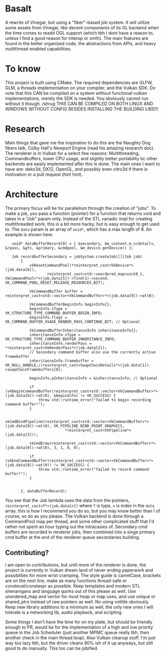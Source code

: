 # Basalt
 A rewrite of Vinegar, but using a "fiber"-based job system. It will utilize some assets from Vinegar, like decent components of its GL backend when the time comes to readd OGL support (which tbh I dont have a reason to, unless I find a good reason for interop or smth). The main features are found in the better organized code, the abstractions from APIs, and heavy multithread enabled capabilities.

# To know
 This project is built using CMake. The required dependencies are GLFW, GLM, a threads implementation on your compiler, and the Vulkan SDK.
 Do note that this CAN be compiled on a system without functional vulkan implementations, merely the SDK is needed. You obviously cannot run without it though. /shrug
 THIS CAN BE COMPILED ON BOTH LINUX AND WINDOWS WITHOUT CONFIG BESIDES INSTALLING THE BUILDING LIBS!!!

# Research
 Main things that gave me the inspiration to do this are the Naughty Dog fibers talk, Colby Hall's Newport Engine (read his amazing research doc).
 The renderer is in Vulkan for a select few reasons: Multithreading, Commandbuffers, lower CPU usage, and slightly better portability bc other backends are easily implemented after this is done. The main ones I want to have are: deko3d, DX12, OpenGL, and possibly even citro3d if there is motivation or a pull request (hint hint).

# Architecture
 The primary focus will be for parallelism through the creation of "jobs". To make a job, you pass a function (pointer) for a function that returns void and takes in a "Job" param only. Instead of the STL variadic impl for creating multithreaded work, this is a bit more hacky, but is easy enough to get used to. The ``data`` param is an array of ``void*``, which has a max length of 8. An example is shown here: 

 ```
    void* dataBufferRecord[8] = { &secondary, &m_context.m_scdetails, &rpass, &gfx, &primary, &cmdpool, &m_device.getDevice() };

	Job recordbufferSecondary = jobSystem.createJob([](Job job)
		{
			vkResetCommandPool(*reinterpret_cast<VkDevice*>(job.data[6]),
					reinterpret_cast<std::unordered_map<uint8_t, VkCommandPool>*>(job.data[5])->find(1)->second, VK_COMMAND_POOL_RESET_RELEASE_RESOURCES_BIT);

			VkCommandBuffer buffer = reinterpret_cast<std::vector<VkCommandBuffer>*>(job.data[0])->at(0);

			VkCommandBufferBeginInfo beginInfo{};
			beginInfo.sType = VK_STRUCTURE_TYPE_COMMAND_BUFFER_BEGIN_INFO;
			beginInfo.flags = VK_COMMAND_BUFFER_USAGE_RENDER_PASS_CONTINUE_BIT; // Optional

			VkCommandBufferInheritanceInfo inheritanceInfo{};
			inheritanceInfo.sType = VK_STRUCTURE_TYPE_COMMAND_BUFFER_INHERITANCE_INFO;
			inheritanceInfo.renderPass = *reinterpret_cast<VkRenderPass*>(job.data[2]);
			// Secondary command buffer also use the currently active framebuffer
			inheritanceInfo.framebuffer = VK_NULL_HANDLE;//reinterpret_cast<SwapChainDetails*>(job.data[1])->swapChainFramebuffers[0];

			beginInfo.pInheritanceInfo = &inheritanceInfo; // Optional

			if (vkBeginCommandBuffer(reinterpret_cast<std::vector<VkCommandBuffer>*>(job.data[0])->at(0), &beginInfo) != VK_SUCCESS) {
				throw std::runtime_error("failed to begin recording command buffer!");
			}

			vkCmdBindPipeline(reinterpret_cast<std::vector<VkCommandBuffer>*>(job.data[0])->at(0), VK_PIPELINE_BIND_POINT_GRAPHICS,
							*reinterpret_cast<VkPipeline*>(job.data[3]));

			vkCmdDraw(reinterpret_cast<std::vector<VkCommandBuffer>*>(job.data[0])->at(0), 3, 1, 0, 0);

			if (vkEndCommandBuffer(reinterpret_cast<std::vector<VkCommandBuffer>*>(job.data[0])->at(0)) != VK_SUCCESS) {
				throw std::runtime_error("failed to record command buffer!");
			}


		}, dataBufferRecord);
```

 You see that the Job lambda uses the data from the pointers, ``reinterpret_cast<T*>(job.data[n])`` where ``T`` is type, ``n`` is index in the ``data`` array. this is how I recommend you do so, but you may know better than I of course, so do as you please. 
 The Vulkan backend is done through a CommandPool map per thread, and some other complicated stuff that I'd rather not spent an hour typing out the intracasies of. Secondary cmd buffers are recorded in renderer jobs, then combined into a singe primary cmd buffer at the end of the renderer queue secondaries building.

 ## Contributing?
 I am open to contributions, but until more of the renderer is done, the project is currently in Vulkan dream land of never ending paperwork and possibilties for more wrist cramping. The style guide is camelCase, brackets are on the next line, make as many functions thread-safe or consteval/constexpr as possible. Keep templates and modern STL shenanigans and language quirks out of this please as well. Use unordered_map and vector for most heap or map uses, and use unique or shared_ptrs instead of raw pointers as well. No using volitile obviously. Keep new library additions to a minimum as well, the only new ones I will tolerate is a networking lib, audio playback, and scripting.
 <p>Some things I don't have the time for on my plate, but should be friendly enough to PR, would be for the implementation of a high and low priority queue in the Job Scheduler (just another MPMC queue really tbh, then another check in the main thread loop). Also Vulkan cleanup stuff. I'm just way too lazy tbh, but the driver cleans 90% ish of it up anyways, but still good to do manually. This too can be jobified. </p>